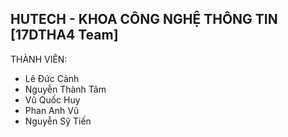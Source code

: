HUTECH - KHOA CÔNG NGHỆ THÔNG TIN [17DTHA4 Team]
--------------------------------

THÀNH VIÊN:
 + Lê Đức Cảnh
 + Nguyễn Thành Tâm
 + Vũ Quốc Huy
 + Phan Anh Vũ
 + Nguyễn Sỹ Tiến
